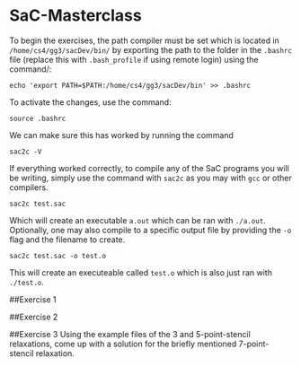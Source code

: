 # SaC-Masterclass
To begin the exercises, the path compiler must be set which is located in ```/home/cs4/gg3/sacDev/bin/``` 
by exporting the path to the folder in the `.bashrc` file (replace this with `.bash_profile` if using remote login) using the command/:

```
echo 'export PATH=$PATH:/home/cs4/gg3/sacDev/bin' >> .bashrc
```

To activate the changes, use the command:

```
source .bashrc
```

We can make sure this has worked by running the command 

```
sac2c -V
```

If everything worked correctly, to compile any of the SaC programs you will be writing, simply use the command with `sac2c` as you may
with `gcc` or other compilers.

```
sac2c test.sac
```

Which will create an executable `a.out` which can be ran with `./a.out`.
Optionally, one may also compile to a specific output file by providing the `-o` flag and the filename to create.

```
sac2c test.sac -o test.o
```

This will create an executeable called `test.o` which is also just ran with `./test.o`.

##Exercise 1

##Exercise 2

##Exercise 3
Using the example files of the 3 and 5-point-stencil relaxations, come up with a solution 
for the briefly mentioned 7-point-stencil relaxation. 
